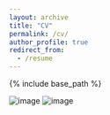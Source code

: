 ```yaml
---
layout: archive
title: "CV"
permalink: /cv/
author_profile: true
redirect_from:
  - /resume
---
```


{% include base_path %}

![image](https://user-images.githubusercontent.com/44756013/195971328-76574e10-d8d2-48bb-b6fe-ca5d399df7a3.png)
![image](https://user-images.githubusercontent.com/44756013/195971344-57a7337a-a837-4184-a066-21eab11b52c3.png)
